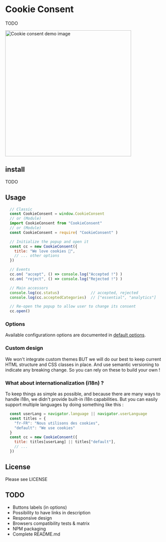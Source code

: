 # Cookie Consent

TODO

<img src="https://dfuzd1hyd2y0f.cloudfront.net/sharings/20210224_cookie-consent-demo-image_9f58fc0584e4cd25.jpg" alt="Cookie consent demo image" width="400"/>

## install

TODO

## Usage

```javascript
  // Classic
  const CookieConsent = window.CookieConsent
  // or (Module)
  import CookieConsent from "CookieConsent"
  // or (Module)
  const CookieConsent = require( "CookieConsent" )

  // Initialize the popup and open it
  const cc = new CookieConsent({
    title: "We love cookies 🍪",
    // ... other options
  })

  // Events
  cc.on( "accept", () => console.log("Accepted !") )
  cc.on( "reject", () => console.log("Rejected !") )

  // Main accessors
  console.log(cc.status)              // accepted, rejected
  console.log(cc.acceptedCategories)  // ["essential", "analytics"]

  // Re-open the popup to allow user to change its consent
  cc.open()
```
### Options

Available configurationn options are documented in [default options](./src/default_options.js).

### Custom design

We won't integrate custom themes BUT
we will do our best to keep current HTML structure and CSS classes in place. And use semantic versioning to indicate any breaking change. So you can rely on these to build your own !

### What about internationalization (i18n) ?

To keep things as simple as possible, and because there are many ways to handle i18n, we didn't provide built-in i18n capabilities. But you can easily support multiple languages by doing something like this :

```javascript
  const userLang = navigator.language || navigator.userLanguage
  const titles = {
    "fr-FR": "Nous utilisons des cookies",
    "default": "We use cookies"
  }
  const cc = new CookieConsent({
    title: titles[userLang] || titles["default"],
    // ...
  })
```

## License
Please see LICENSE

## TODO
- Buttons labels (in options)
- Possibility to have links in description
- Responsive design
- Browsers compatibility tests & matrix
- NPM packaging
- Complete README.md

